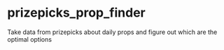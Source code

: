 # prizepicks_prop_finder
Take data from prizepicks about daily props and figure out which are the optimal options
